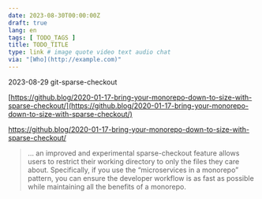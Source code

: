 ```yaml
---
date: 2023-08-30T00:00:00Z
draft: true
lang: en
tags: [ TODO_TAGS ]
title: TODO_TITLE
type: link # image quote video text audio chat
via: "[Who](http://example.com)"
---
```



2023-08-29 git-sparse-checkout


[https://github.blog/2020-01-17-bring-your-monorepo-down-to-size-with-sparse-checkout/](https://github.blog/2020-01-17-bring-your-monorepo-down-to-size-with-sparse-checkout/)

https://github.blog/2020-01-17-bring-your-monorepo-down-to-size-with-sparse-checkout/

> … an improved and experimental sparse-checkout feature allows users to restrict their working directory to only the files they care about. Specifically, if you use the “microservices in a monorepo” pattern, you can ensure the developer workflow is as fast as possible while maintaining all the benefits of a monorepo.
